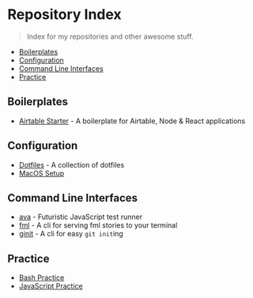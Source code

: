 # Repository Index

> Index for my repositories and other awesome stuff.

- [Boilerplates](#boilerplates)
- [Configuration](#configuration)
- [Command Line Interfaces](#cli)
- [Practice](#practice)

## <a name="boilerplates"></a> Boilerplates

- [Airtable Starter](https://github.com/timdavish/airtable-starter) - A boilerplate for Airtable, Node & React applications

## <a name="configuration"></a> Configuration

- [Dotfiles](https://github.com/timdavish/dotfiles) - A collection of dotfiles
- [MacOS Setup](https://github.com/nicolashery/mac-dev-setup)

## <a name="cli"></a> Command Line Interfaces

- [ava](https://github.com/avajs/ava) - Futuristic JavaScript test runner
- [fml](https://github.com/timdavish/fml-cli) - A cli for serving fml stories to your terminal
- [ginit](https://github.com/timdavish/ginit-cli) - A cli for easy `git init`ing

## <a name="practice"></a> Practice

- [Bash Practice](https://github.com/timdavish/bash-practice)
- [JavaScript Practice](https://github.com/timdavish/js-practice)
